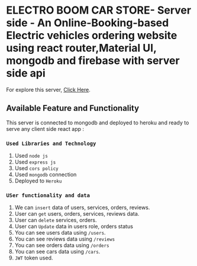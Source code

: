 # ELECTRO BOOM CAR STORE- Server side - An Online-Booking-based Electric vehicles ordering website using react router,Material UI, mongodb and firebase with server side api

For explore this server, [Click Here](https://dry-stream-77696.herokuapp.com/).

## Available Feature and Functionality

This server is connected to mongodb and deployed to heroku and ready to serve any client side react app :

### `Used Libraries and Technology`

1. Used `node js`
2. Used `express js`
3. Used `cors policy` 
4. Used `mongodb` connection
5. Deployed to `Heroku`
### `USer functionality and data`
1. We can `insert` data of users, services, orders, reviews.
2. User can `get` users, orders, services, reviews data.
3. User can `delete` services, orders.
4. User can `Update` data in users role, orders status
5. You can see users data using `/users`.
6. You can see reviews data using `/reviews`
7. You can see orders data using `/orders`
8. You can see cars data using `/cars`.
9. `JWT` token used.